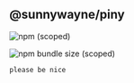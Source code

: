 ## @sunnywayne/piny

![npm (scoped)](https://img.shields.io/npm/v/%40sunnywayne/piny)


![npm bundle size (scoped)](https://img.shields.io/bundlephobia/min/%40sunnywayne/piny)



```
please be nice

```